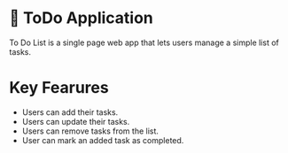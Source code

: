 # 📖 ToDo Application

To Do List is a single page web app that lets users manage a simple list of tasks. 

# Key Fearures

- Users can add their tasks.
- Users can update their tasks.
- Users can remove tasks from the list.
- User can mark an added task as completed.
